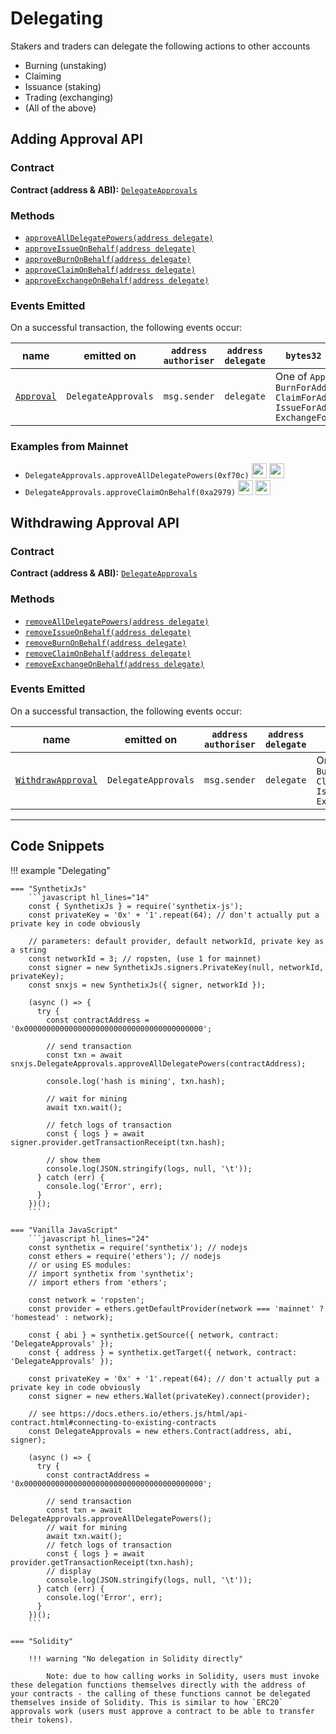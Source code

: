 # Delegating

Stakers and traders can delegate the following actions to other accounts

- Burning (unstaking)
- Claiming
- Issuance (staking)
- Trading (exchanging)
- (All of the above)

## Adding Approval API

### Contract

**Contract (address & ABI):** [`DelegateApprovals`](https://contracts.synthetix.io/DelegateApprovals)

### Methods

- [`approveAllDelegatePowers(address delegate)`](../../DelegateApprovals#approvealldelegatepowers)
- [`approveIssueOnBehalf(address delegate)`](../../DelegateApprovals#approveissueonbehalf)
- [`approveBurnOnBehalf(address delegate)`](../../DelegateApprovals#approveburnonbehalf)
- [`approveClaimOnBehalf(address delegate)`](../../DelegateApprovals#approveclaimonbehalf)
- [`approveExchangeOnBehalf(address delegate)`](../../DelegateApprovals#approveexchangeonbehalf)

### Events Emitted

On a successful transaction, the following events occur:

| name                                           | emitted on          | `address authoriser` | `address delegate` | `bytes32 action`                                                                          |
| ---------------------------------------------- | ------------------- | -------------------- | ------------------ | ----------------------------------------------------------------------------------------- |
| [`Approval`](../../DelegateApprovals#approval) | `DelegateApprovals` | `msg.sender`         | `delegate`         | One of `ApproveAll, BurnForAddress, ClaimForAddress, IssueForAddress, ExchangeForAddress` |

### Examples from Mainnet

- `DelegateApprovals.approveAllDelegatePowers(0xf70c)` <a target=_blank href="https://dashboard.tenderly.co/tx/main/0xb2ab6174ad66e36d1b7809ad511ece7972254bc2b18d6a8f166664c317e80ce6/logs"><img src="https://tenderly.co/icons/icon-48x48.png" width=24 /></a> <a target=_blank href="https://etherscan.io/tx/0xb2ab6174ad66e36d1b7809ad511ece7972254bc2b18d6a8f166664c317e80ce6#eventlog"><img src="https://etherscan.io/images/favicon2.ico" width=24 /></a>
- `DelegateApprovals.approveClaimOnBehalf(0xa2979)` <a target=_blank href="https://dashboard.tenderly.co/tx/main/0x03d059b35adace6a26f67f2e6427b7cdcd7de674afdc63eed700670902b3a90e/logs"><img src="https://tenderly.co/icons/icon-48x48.png" width=24 /></a> <a target=_blank href="https://etherscan.io/tx/0x03d059b35adace6a26f67f2e6427b7cdcd7de674afdc63eed700670902b3a90e#eventlog"><img src="https://etherscan.io/images/favicon2.ico" width=24 /></a>

## Withdrawing Approval API

### Contract

**Contract (address & ABI):** [`DelegateApprovals`](https://contracts.synthetix.io/DelegateApprovals)

### Methods

- [`removeAllDelegatePowers(address delegate)`](../../DelegateApprovals#removealldelegatepowers)
- [`removeIssueOnBehalf(address delegate)`](../../DelegateApprovals#removeissueonbehalf)
- [`removeBurnOnBehalf(address delegate)`](../../DelegateApprovals#removeburnonbehalf)
- [`removeClaimOnBehalf(address delegate)`](../../DelegateApprovals#removeclaimonbehalf)
- [`removeExchangeOnBehalf(address delegate)`](../../DelegateApprovals#removeexchangeonbehalf)

### Events Emitted

On a successful transaction, the following events occur:

| name                                                           | emitted on          | `address authoriser` | `address delegate` | `bytes32 action`                                                                          |
| -------------------------------------------------------------- | ------------------- | -------------------- | ------------------ | ----------------------------------------------------------------------------------------- |
| [`WithdrawApproval`](../../DelegateApprovals#withdrawapproval) | `DelegateApprovals` | `msg.sender`         | `delegate`         | One of `ApproveAll, BurnForAddress, ClaimForAddress, IssueForAddress, ExchangeForAddress` |

---

## Code Snippets

!!! example "Delegating"

    === "SynthetixJs"
        ```javascript hl_lines="14"
        const { SynthetixJs } = require('synthetix-js');
        const privateKey = '0x' + '1'.repeat(64); // don't actually put a private key in code obviously

        // parameters: default provider, default networkId, private key as a string
        const networkId = 3; // ropsten, (use 1 for mainnet)
        const signer = new SynthetixJs.signers.PrivateKey(null, networkId, privateKey);
        const snxjs = new SynthetixJs({ signer, networkId });

        (async () => {
          try {
            const contractAddress = '0x0000000000000000000000000000000000000000';

            // send transaction
            const txn = await snxjs.DelegateApprovals.approveAllDelegatePowers(contractAddress);

            console.log('hash is mining', txn.hash);

            // wait for mining
            await txn.wait();

            // fetch logs of transaction
            const { logs } = await signer.provider.getTransactionReceipt(txn.hash);

            // show them
            console.log(JSON.stringify(logs, null, '\t'));
          } catch (err) {
            console.log('Error', err);
          }
        })();
        ```

    === "Vanilla JavaScript"
        ```javascript hl_lines="24"
        const synthetix = require('synthetix'); // nodejs
        const ethers = require('ethers'); // nodejs
        // or using ES modules:
        // import synthetix from 'synthetix';
        // import ethers from 'ethers';

        const network = 'ropsten';
        const provider = ethers.getDefaultProvider(network === 'mainnet' ? 'homestead' : network);

        const { abi } = synthetix.getSource({ network, contract: 'DelegateApprovals' });
        const { address } = synthetix.getTarget({ network, contract: 'DelegateApprovals' });

        const privateKey = '0x' + '1'.repeat(64); // don't actually put a private key in code obviously
        const signer = new ethers.Wallet(privateKey).connect(provider);

        // see https://docs.ethers.io/ethers.js/html/api-contract.html#connecting-to-existing-contracts
        const DelegateApprovals = new ethers.Contract(address, abi, signer);

        (async () => {
          try {
            const contractAddress = '0x0000000000000000000000000000000000000000';

            // send transaction
            const txn = await DelegateApprovals.approveAllDelegatePowers();
            // wait for mining
            await txn.wait();
            // fetch logs of transaction
            const { logs } = await provider.getTransactionReceipt(txn.hash);
            // display
            console.log(JSON.stringify(logs, null, '\t'));
          } catch (err) {
            console.log('Error', err);
          }
        })();
        ```

    === "Solidity"

        !!! warning "No delegation in Solidity directly"

            Note: due to how calling works in Solidity, users must invoke these delegation functions themselves directly with the address of your contracts - the calling of these functions cannot be delegated themselves inside of Solidity. This is similar to how `ERC20` approvals work (users must approve a contract to be able to transfer their tokens).
